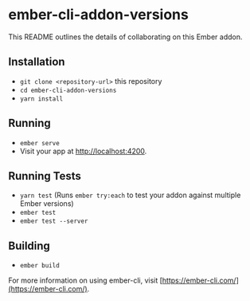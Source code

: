 # ember-cli-addon-versions

This README outlines the details of collaborating on this Ember addon.

## Installation

* `git clone <repository-url>` this repository
* `cd ember-cli-addon-versions`
* `yarn install`

## Running

* `ember serve`
* Visit your app at [http://localhost:4200](http://localhost:4200).

## Running Tests

* `yarn test` (Runs `ember try:each` to test your addon against multiple Ember versions)
* `ember test`
* `ember test --server`

## Building

* `ember build`

For more information on using ember-cli, visit [https://ember-cli.com/](https://ember-cli.com/).
